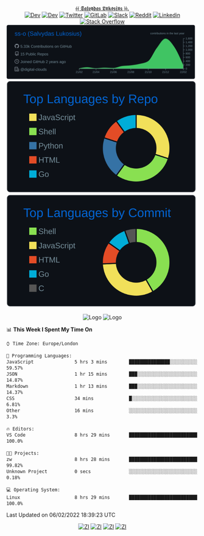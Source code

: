 <div align="center">
  
[⦑⦑ 𝕾𝖆𝖑𝖛𝖞𝖉𝖆𝖘 𝕷𝖚𝖐𝖔𝖘𝖎𝖚𝖘 ⦒⦒](https://osint.digitalclouds.pro)[.](https://git.io/JJwwg)  
[![Dev](https://img.shields.io/badge/-G.DEV-222222?style=flat-square&logo=g.dev&logoColor=white&link=https://g.dev/sall)](https://g.dev/sall)
[![Dev](https://img.shields.io/badge/-DEV-222222?style=flat-square&logo=dev.to&logoColor=white&link=https://dev.to/sso/)](https://dev.to/sso/)
[![Twitter](https://img.shields.io/badge/-Twitter-222222?style=flat-square&logo=twitter&logoColor=white&link=https://twitter.com/salldc/)](https://twitter.com/salldc/)
[![GitLab](https://img.shields.io/badge/-GitLab-222222?style=flat-square&logo=GitLab&logoColor=white&link=https://gitlab.com/ss-o/)](https://gitlab.com/ss-o/)
[![Slack](https://img.shields.io/badge/-Slack-222222?style=flat-square&logo=Slack&logoColor=white&link=https://digital-teams.slack.com/)](https://digital-teams.slack.com/)
[![Reddit](https://img.shields.io/badge/-Reddit-222222?style=flat-square&logo=Reddit&logoColor=white&link=https://https://www.reddit.com/user/ss-o/)](https://www.reddit.com/user/ss-o/)
[![Linkedin](https://img.shields.io/badge/-LinkedIn-222222?style=flat-square&logo=Linkedin&logoColor=white&link=https://www.linkedin.com/in/ss-o/)]( https://www.linkedin.com/in/ss-o/)
[![Stack Overflow](https://img.shields.io/badge/-Stack%20Overflow-222222?style=flat-square&logo=stack-overflow&logoColor=white&link=https://stackoverflow.com/users/13893752/salvydas-lukosius)](https://stackoverflow.com/users/13893752/salvydas-lukosius)
[![Proofile Details](https://raw.githubusercontent.com/ss-o/ss-o/main/profile-summary-card-output/github_dark/0-profile-details.svg)](https://github.com/vn7n24fzkq/github-profile-summary-cards)
[![Repo PerLanguage](https://raw.githubusercontent.com/ss-o/ss-o/main/profile-summary-card-output/github_dark/1-repos-per-language.svg)](https://github.com/vn7n24fzkq/github-profile-summary-cards) 
[![Commit per Language](https://raw.githubusercontent.com/ss-o/ss-o/main/profile-summary-card-output/github_dark/2-most-commit-language.svg)](https://github.com/vn7n24fzkq/github-profile-summary-cards)

</div>  
<div align="center">
<img src="https://github-readme-streak-stats.herokuapp.com/?user=ss-o&theme=blue-green" alt="Logo" width="400" height="200"></img>
<img src="https://github-readme-stats.vercel.app/api?username=ss-o&theme=blue-green" alt="Logo" width="400" height="200"></img>
</div>

<!--START_SECTION:waka-->
📊 **This Week I Spent My Time On** 

```text
⌚︎ Time Zone: Europe/London

💬 Programming Languages: 
JavaScript               5 hrs 3 mins        ███████████████░░░░░░░░░░   59.57% 
JSON                     1 hr 15 mins        ███░░░░░░░░░░░░░░░░░░░░░░   14.87% 
Markdown                 1 hr 13 mins        ███░░░░░░░░░░░░░░░░░░░░░░   14.37% 
CSS                      34 mins             █░░░░░░░░░░░░░░░░░░░░░░░░   6.81% 
Other                    16 mins             ░░░░░░░░░░░░░░░░░░░░░░░░░   3.3%

🔥 Editors: 
VS Code                  8 hrs 29 mins       █████████████████████████   100.0%

🐱‍💻 Projects: 
zw                       8 hrs 28 mins       █████████████████████████   99.82% 
Unknown Project          0 secs              ░░░░░░░░░░░░░░░░░░░░░░░░░   0.18%

💻 Operating System: 
Linux                    8 hrs 29 mins       █████████████████████████   100.0%

```


 Last Updated on 06/02/2022 18:39:23 UTC
<!--END_SECTION:waka-->

<div align=center>

  [![ZI](https://github-readme-stats.vercel.app/api/pin/?username=z-shell&repo=z-a-meta-plugins&card_width=150&theme=blue-green&layout=compact)](
https://github.com/z-shell/z-a-meta-plugins)
  [![ZI](https://github-readme-stats.vercel.app/api/pin/?username=z-shell&repo=zi&card_width=150&theme=blue-green&layout=compact)](
https://github.com/z-shell/zi)
  [![ZI](https://github-readme-stats.vercel.app/api/pin/?username=z-shell&repo=F-Sy-H&card_width=150&theme=blue-green&layout=compact)](
https://github.com/z-shell/F-Sy-H)
    [![ZI](https://github-readme-stats.vercel.app/api/pin/?username=z-shell&repo=H-S-MW&card_width=150&theme=blue-green&layout=compact)](
https://github.com/z-shell/H-S-MW)
</div>
